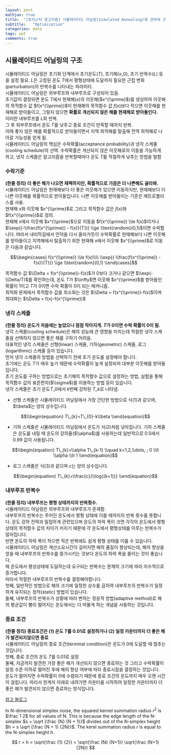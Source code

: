 ```yaml
---
layout: post
mathjax: true
title:  "[휴리스틱 알고리즘] 시뮬레이티드 어닐링(Simulated Annealing)에 관하여 2탄"
subtitle:   "Optimization"
categories: data
tags: opt
comments: true
---
```



## 시뮬레이티드 어닐링의 구조

시뮬레이티드 어닐링은 초기화 단계에서 초기온도($T$), 초기해($x\_{0}$), 초기 반복수($L$) 등을 설정 필요. $L$은 고정된 온도 $T$에서 평형상태에 도달까지 필요한 근접 변화(perturbation)의 반복수를 나타내는 파라미터.  
시뮬레이티드 어닐링은 외부루프와 내부루프로 구성되어 있음.  
초기값이 결정되면 온도 $T$에서 현재해($x$)의 이웃해($x^{\\prime}$)를 생성하여 이웃해의 목적함수 값 $f(x^{\\prime})$이 현재해의 목적함수 값 $f(x)$보다 작으면 이웃해를 현재해로 받아들이고, 그렇지 않으면 **확률로 개선되지 않은 해를 현재해로 받아들인다.**  
이러한 내부루프를 $L$회 반복.  
그 후 외부루프에서 온도 $T$를 낮추고 종료 조건이 만족할 때까지 반복.  
이때 좋지 않은 해를 확률적으로 받아들이면서 지역 최적해를 탈출해 전역 최적해로 나아갈 가능성을 얻게 됨.  
시뮬레이티드 어닐링의 핵심은 수락확률(acceptance probability)과 냉각 스케줄(cooling schedule)의 선택. 수락확률은 개선되지 않은 이웃해로의 이동을 가능하게 하고, 냉각 스케줄은 알고리즘을 반복할때마다 온도 $T$를 적절하게 낮추는 방법을 말함

### 수락기준

**(한줄 정리) 더 좋은 해가 나오면 채택하지만, 확률적으로 가끔은 더 나쁜해도 골라봐.**  
시뮬레이티드 어닐링은 현재해보다 더 좋은 이웃해가 있으면 이동하지만, 현재해보다 더 나쁜 이웃해를 확률적으로 받아들입니다. 나쁜 이웃해를 받아들이는 기준은 메트로폴리스를 사용.  
현재해 $x$와 이웃해 $x^{\\prime}$로 그리고 목적함수 값은 $f(x)$와 $f(x^{\\prime})$로 정의.  
현재해 $x$에서 이웃해 $x^{\\prime}$으로 이동을 $f(x^{\\prime}) \\le f(x)$이거나 $\\exp{(-\\frac{f(x^{\\prime}) - f(x)}{T})} \\ge \\text{random}(0,1)$이면 수락합니다. 따라서 내리막길에서 언덕을 다시 올라가듯이 수락확률로 현재해보다 나쁜 이웃해를 받아들이고 지역해에서 탈출하기 위한 현재해 $x$에서 이웃해 $x^{\\prime}$로 이동은 다음과 같습니다.

$$\\begin{cases}  
f(x^{\\prime}) \\le f(x)\\\\  
\\exp{(-\\frac{f(x^{\\prime}) - f(x)}{T})} \\ge \\text{random}(0,1)  
\\end{cases}$$

목적함수 값 $\\Delta = f(x^{\\prime})-f(x)$가 $0$보다 크거나 같으면 $\\exp(-\\Delta/T)$를 확인하는데, 온도 $T$가 $\\infty$면 이웃해 $x^{\\prime}$를 받아들인 확률이 $1$이고 $T$가 $0$이면 수락 확률이 $0$이 되는 매커니즘.  
최적화 문제에서 목적함수 값을 최소화는 것은 $\\Delta = f(x^{\\prime})-f(x)$이며 최대화는 $\\Delta = f(x)-f(x^{\\prime})$

### 냉각 스케줄

**(한줄 정리) 온도가 처음에는 높았으나 점점 작아지게. $T$가 $0$이면 수락 확률이 $0$이 됨.**  
냉각 스케줄(cooling schedule)은 해의 성능에 큰 영향을 미치는데 적절한 냉각 스케줄을 선택하지 않으면 좋은 해를 구하기 어려움.  
대표적인 냉각 스케줄은 선형(linear) 스케줄, 기하(geometric) 스케줄, 로그(logarithmic) 스케줄 등이 있습니다.  
먼저 냉각 스케줄의 방법을 선택하기 전에 초기 온도를 설정해야 합니다.  
초기에는 온도 $T$가 매우 높기 때문에 수락확률이 높게 설정되어 대부분 이웃해를 받아들입니다.  
초기 온도를 구하는 방법으로는 초기해의 목적함수 값으로 설정하는 방법, 실험을 통해 목적함수 값의 표준편차($\\sigma$)를 이용하는 방법 등이 있습니다.  
냉각 스케줄은 초기 온도$T\_{0}$에서 $k$번째 강하된 $T\_{k}$로 나타냄.

-   선형 스케줄은 시뮬레이티드 어닐링에서 가장 간단한 방법으로 식(1)과 같으며, $\\beta$는 양의 상수입니다.

$$\\begin{equation}  
T\_{k}=T\_{0}-k\\beta  
\\end{equation}$$

-   기하 스케줄은 시뮬레이티드 어닐링에서 온도가 식(2)처럼 낮아집니다. 기하 스케줄은 온도를 내릴 때 온도의 강하율($\\alpha$)를 사용하는데 일반적으로 $0.5$에서 $0.99$ 값이 사용됩니다.

$$\\begin{equation}  
T\_{k}=\\alpha T\_{k-1} \\quad k=1,2,\\dots, ; 0 \\lt \\alpha \\lt 1  
\\end{equation}$$

-   로그 스케줄은 식(3)과 같으며 $c$는 양의 상수입니다.

$$\\begin{equation}  
T\_{k}=\\frac{c}{\\log{(k+1)}}  
\\end{equation}$$

### 내부루프 반복수

**(한줄 정리) 내부루프는 평형 상태까지의 반복횟수.**  
시뮬레이티드 어닐링은 외부루프와 내부루프가 존재함.  
내부루프의 반복수는 주어진 온도에서 평형 상태에 이를 때까지의 반복 횟수를 뜻합니다. 온도 강하 전략과 밀접하게 관련있으며 온도의 하락 폭이 크면 각각의 온도에서 평형 상태의 목적함수 값의 차이가 커지기 때문에 각 온도에서 평형상태를 이루는 반복수가 많아집니다.  
반면 온도의 하락 폭이 작으면 적은 반복에도 쉽게 평형 상태를 이룰 수 있습니다.  
시뮬레이티드 어닐링은 계산소요시간이 길어지면 해의 품질이 향상되는데, 해의 향상을 얻을 때 내부루프의 반복수를 증가시키는 것보다 온도의 하락 폭을 줄이는 것이 좋습니다.  
매 온도에서 평성상태에 도달하는데 요구되는 반복수는 문제의 크기에 따라 지수적으로 증가합니다.  
따라서 적절한 내부루프의 반복수를 결정해야합니다.  
첫째, 일반적인 방법으로 해의 크기에 일정한 상수를 곱하여 내부루프의 반복수가 일정하게 유지되는 정적(static) 방법이 있습니다.  
둘째, 내부루프의 반복수가 상황에 따라 변하는 정응적 방법(adaptive method)로 해의 평균값이 빨리 떨어지는 온도에서는 더 머물게 하는 개념을 사용하는 것입니다.

### 종료 조건

**(한줄 정리) 종료조건은 (1) 온도 $T$를 $0.01$로 설정하거나 (2) 일정 카운터까지 더 좋은 해가 발견되지않으면 종료**  
시뮬레이티드 어닐링의 종료 조건(terminal condition)은 온도가 0에 도달할 때 멈추는 것입니다.  
첫째, 종료 조건의 온도 $T$를 $0.01$로 설정  
둘째, 지금까지 발견한 가장 좋은 해가 개선되지 않으면 종료하는 것 그리고 수락확률이 일정 수준 이하로 떨어진 후에 해의 향상 여부에 따라 종료시점을 결정하는 것입니다.  
온도가 떨어지면 수락확률이 $0$에 수렴되기 때문에 종료 조건의 온도까지 매우 오랜 시간이 걸립니다. 따라서 한계치 아래로 내려가면 카운터를 시작하여 일정한 카운터까지 더 좋은 해가 발견되지 않으면 종료하는 방식입니다.

[참고 블로그](https://unerue.github.io/introduction-simulated-annealing/)


In N-dimensional simplex noise, the squared kernel summation radius $r^2$ is $\frac 1 2$
for all values of N. This is because the edge length of the N-simplex $s = \sqrt {\frac {N} {N + 1}}$
divides out of the N-simplex height $h = s \sqrt {\frac {N + 1} {2N}}$.
The kerel summation radius $r$ is equal to the N-simplex height $h$.

$$ r = h = \sqrt{\frac {1} {2}} = \sqrt{\frac {N} {N+1}} \sqrt{\frac {N+1} {2N}} $$
